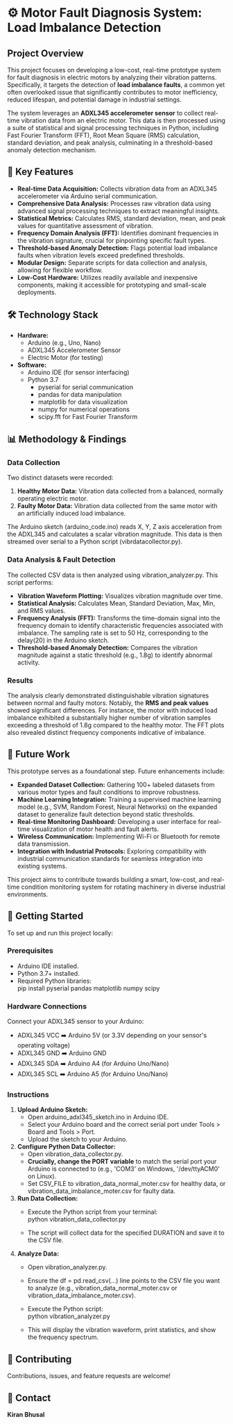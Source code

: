 # **⚙️ Motor Fault Diagnosis System: Load Imbalance Detection**

## **Project Overview**

This project focuses on developing a low-cost, real-time prototype system for fault diagnosis in electric motors by analyzing their vibration patterns. Specifically, it targets the detection of **load imbalance faults**, a common yet often overlooked issue that significantly contributes to motor inefficiency, reduced lifespan, and potential damage in industrial settings.

The system leverages an **ADXL345 accelerometer sensor** to collect real-time vibration data from an electric motor. This data is then processed using a suite of statistical and signal processing techniques in Python, including Fast Fourier Transform (FFT), Root Mean Square (RMS) calculation, standard deviation, and peak analysis, culminating in a threshold-based anomaly detection mechanism.

## **🌟 Key Features**

* **Real-time Data Acquisition:** Collects vibration data from an ADXL345 accelerometer via Arduino serial communication.  
* **Comprehensive Data Analysis:** Processes raw vibration data using advanced signal processing techniques to extract meaningful insights.  
* **Statistical Metrics:** Calculates RMS, standard deviation, mean, and peak values for quantitative assessment of vibration.  
* **Frequency Domain Analysis (FFT):** Identifies dominant frequencies in the vibration signature, crucial for pinpointing specific fault types.  
* **Threshold-based Anomaly Detection:** Flags potential load imbalance faults when vibration levels exceed predefined thresholds.  
* **Modular Design:** Separate scripts for data collection and analysis, allowing for flexible workflow.  
* **Low-Cost Hardware:** Utilizes readily available and inexpensive components, making it accessible for prototyping and small-scale deployments.

## **🛠️ Technology Stack**

* **Hardware:**  
  * Arduino (e.g., Uno, Nano)  
  * ADXL345 Accelerometer Sensor  
  * Electric Motor (for testing)  
* **Software:**  
  * Arduino IDE (for sensor interfacing)  
  * Python 3.7  
    * pyserial for serial communication  
    * pandas for data manipulation  
    * matplotlib for data visualization  
    * numpy for numerical operations  
    * scipy.fft for Fast Fourier Transform

## **📊 Methodology & Findings**

### **Data Collection**

Two distinct datasets were recorded:

1. **Healthy Motor Data:** Vibration data collected from a balanced, normally operating electric motor.  
2. **Faulty Motor Data:** Vibration data collected from the same motor with an artificially induced load imbalance.

The Arduino sketch (arduino\_code.ino) reads X, Y, Z axis acceleration from the ADXL345 and calculates a scalar vibration magnitude. This data is then streamed over serial to a Python script (vibrdatacollector.py).

### **Data Analysis & Fault Detection**

The collected CSV data is then analyzed using vibration\_analyzer.py. This script performs:

* **Vibration Waveform Plotting:** Visualizes vibration magnitude over time.  
* **Statistical Analysis:** Calculates Mean, Standard Deviation, Max, Min, and RMS values.  
* **Frequency Analysis (FFT):** Transforms the time-domain signal into the frequency domain to identify characteristic frequencies associated with imbalance. The sampling rate is set to 50 Hz, corresponding to the delay(20) in the Arduino sketch.  
* **Threshold-based Anomaly Detection:** Compares the vibration magnitude against a static threshold (e.g., 1.8g) to identify abnormal activity.

### **Results**

The analysis clearly demonstrated distinguishable vibration signatures between normal and faulty motors. Notably, the **RMS and peak values** showed significant differences. For instance, the motor with induced load imbalance exhibited a substantially higher number of vibration samples exceeding a threshold of 1.8g compared to the healthy motor. The FFT plots also revealed distinct frequency components indicative of imbalance.

## **🚀 Future Work**

This prototype serves as a foundational step. Future enhancements include:

* **Expanded Dataset Collection:** Gathering 100+ labeled datasets from various motor types and fault conditions to improve robustness.  
* **Machine Learning Integration:** Training a supervised machine learning model (e.g., SVM, Random Forest, Neural Networks) on the expanded dataset to generalize fault detection beyond static thresholds.  
* **Real-time Monitoring Dashboard:** Developing a user interface for real-time visualization of motor health and fault alerts.  
* **Wireless Communication:** Implementing Wi-Fi or Bluetooth for remote data transmission.  
* **Integration with Industrial Protocols:** Exploring compatibility with industrial communication standards for seamless integration into existing systems.

This project aims to contribute towards building a smart, low-cost, and real-time condition monitoring system for rotating machinery in diverse industrial environments.

## **🏁 Getting Started**

To set up and run this project locally:

### **Prerequisites**

* Arduino IDE installed.  
* Python 3.7+ installed.  
* Required Python libraries:  
  pip install pyserial pandas matplotlib numpy scipy

### **Hardware Connections**

Connect your ADXL345 sensor to your Arduino:

* ADXL345 VCC ➡️ Arduino 5V (or 3.3V depending on your sensor's operating voltage)  
* ADXL345 GND ➡️ Arduino GND  
* ADXL345 SDA ➡️ Arduino A4 (for Arduino Uno/Nano)  
* ADXL345 SCL ➡️ Arduino A5 (for Arduino Uno/Nano)

### **Instructions**

1. **Upload Arduino Sketch:**  
   * Open arduino\_adxl345\_sketch.ino in Arduino IDE.  
   * Select your Arduino board and the correct serial port under Tools \> Board and Tools \> Port.  
   * Upload the sketch to your Arduino.  
2. **Configure Python Data Collector:**  
   * Open vibration\_data\_collector.py.  
   * **Crucially, change the PORT variable** to match the serial port your Arduino is connected to (e.g., 'COM3' on Windows, '/dev/ttyACM0' on Linux).  
   * Set CSV\_FILE to vibration\_data\_normal\_moter.csv for healthy data, or vibration\_data\_imbalance\_moter.csv for faulty data.  
3. **Run Data Collection:**  
   * Execute the Python script from your terminal:  
     python vibration\_data\_collector.py

   * The script will collect data for the specified DURATION and save it to the CSV file.  
4. **Analyze Data:**  
   * Open vibration\_analyzer.py.  
   * Ensure the df \= pd.read\_csv(...) line points to the CSV file you want to analyze (e.g., vibration\_data\_normal\_moter.csv or vibration\_data\_imbalance\_moter.csv).  
   * Execute the Python script:  
     python vibration\_analyzer.py

   * This will display the vibration waveform, print statistics, and show the frequency spectrum.

## **🤝 Contributing**

Contributions, issues, and feature requests are welcome\!



## **📧 Contact**

**Kiran Bhusal** 
